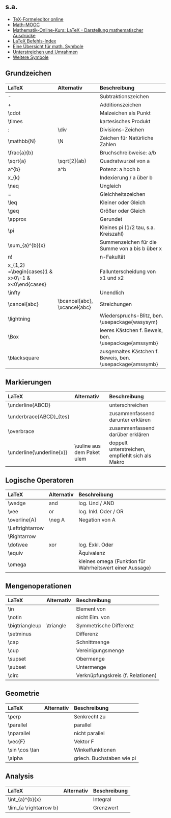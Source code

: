 ## s.a.

* [TeX-Formeleditor online](http://atomurl.net/math/)
* [Math-MOOC](https://iversity.org/my/courses/mathematik-online-kurs-mathematisch-denken-0dfb6483-a44c-4ae1-9a8f-269f26357bed/lesson_units/28907)
* [Mathematik-Online-Kurs: LaTeX - Darstellung mathematischer   Ausdrücke](http://mo.mathematik.uni-stuttgart.de/kurse/kurs44/seite25.html)
* [LaTeX Befehls-Index](http://www.weinelt.de/latex/)
* [Eine Übersicht für math. Symbole](http://garsia.math.yorku.ca/MPWP/LATEXmath/latexsym.html)
* [Unterstreichen und Umrahmen](http://www.jkrieger.de/tools/latex/textlayout.html)
* [Weitere Symbole](http://tug.ctan.org/info/symbols/comprehensive/symbols-a4.pdf)
  
## Grundzeichen

LaTeX | Alternativ | Beschreibung
:--- | :--- | :--- 
- | | Subtraktionszeichen
+ | | Additionszeichen
\cdot | | Malzeichen als Punkt
\times | | kartesisches Produkt
: | \div | Divisions-Zeichen
\mathbb{N} | \N | Zeichen für Natürliche Zahlen
\frac{a}{b} | | Bruchschreibweise: a/b
\sqrt{a} | \sqrt[2]{ab}  | Quadratwurzel von a
a^{b} | a^b | Potenz: a hoch b
x_{k} | | Indexierung / a über b
\neq | | Ungleich
= | | Gleichheitszeichen
\leq | | Kleiner oder Gleich
\geq | | Größer oder Gleich
\approx | | Gerundet
\pi | | Kleines pi (1/2 tau, s.a. Kreiszahl)
\sum_{a}^{b}{x} | | Summenzeichen für die Summe von a bis b über x
n! | | n-Fakultät
x_{1,2} =\begin{cases}1 & x>0\\-1 & x<0\end{cases}| | Fallunterscheidung von x1 und x2
\infty  | | Unendlich
\cancel{abc} | \bcancel{abc}, \xcancel{abc} | Streichungen
\lightning | | Wiederspruchs-Blitz, ben. \usepackage{wasysym}
\Box  | | leeres Kästchen f. Beweis, ben. \usepackage{amssymb}
\blacksquare  | | ausgemaltes Kästchen f. Beweis, ben. \usepackage{amssymb}

## Markierungen

LaTeX | Alternativ | Beschreibung
:--- | :--- | :--- 
\underline{ABCD} | | unterschreichen
\underbrace{ABCD}_{tes} | | zusammenfassend darunter erklären
\overbrace | |  zusammenfassend darüber erklären
\underline{\underline{x}} | \uuline aus dem Paket ulem | doppelt unterstreichen, empfiehlt sich als Makro

## Logische Operatoren

LaTeX | Alternativ | Beschreibung
:--- | :--- | :--- 
\wedge | and | log. Und / AND
\vee | or | log. Inkl. Oder / OR
\overline{A} | \neg A | Negation von A
\Leftrightarrow | |
\Rightarrow | |
\dot\vee | xor | log. Exkl. Oder
\equiv | | Äquivalenz
\omega | | kleines omega (Funktion für Wahrheitswert einer Aussage)


## Mengenoperationen

LaTeX | Alternativ | Beschreibung
:--- | :--- | :--- 
\in | | Element von
\notin | | nicht Elm. von
\bigtriangleup | \triangle | Symmetrische Differenz
\setminus | | Differenz
\cap | | Schnittmenge
\cup | | Vereinigungsmenge
\supset | | Obermenge
\subset | | Untermenge
\circ | | Verknüpfungskreis (f. Relationen)

## Geometrie

LaTeX | Alternativ | Beschreibung
:--- | :--- | :--- 
\perp | | Senkrecht zu
\parallel | | parallel
\nparallel | | nicht parallel
\vec{F} | | Vektor F
\sin \cos \tan | | Winkelfunktionen
\alpha | | griech. Buchstaben wie pi

## Analysis

LaTeX | Alternativ | Beschreibung
:--- | :--- | :--- 
\int_{a}^{b}{x} | | Integral
\lim_{a \rightarrow b} | | Grenzwert
